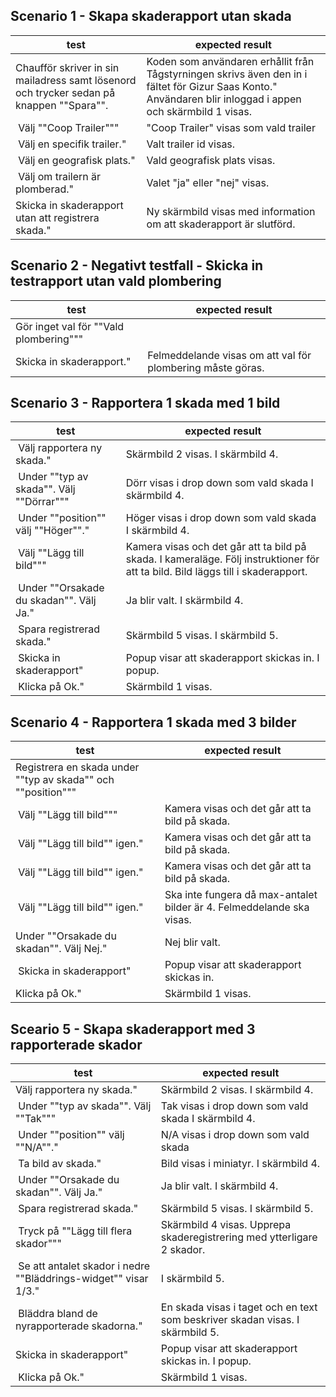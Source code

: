 ## Scenario 1 - Skapa skaderapport utan skada

| test | expected result |
|------|-----------------|
| Chaufför skriver in sin mailadress samt lösenord och trycker sedan på knappen ""Spara"". | Koden som användaren erhållit från Tågstyrningen skrivs även den in i fältet för Gizur Saas Konto."	Användaren blir inloggad i appen och skärmbild 1 visas.|
| Välj ""Coop Trailer""" |	"Coop Trailer" visas som vald trailer |
| Välj en specifik trailer." |	Valt trailer id visas. |
| Välj en geografisk plats." |	Vald geografisk plats visas. |
| Välj om trailern är plomberad." |	Valet "ja" eller "nej" visas.|
| Skicka in skaderapport utan att registrera skada." |	Ny skärmbild visas med information om att skaderapport är slutförd. |


## Scenario 2 - Negativt testfall - Skicka in testrapport utan vald plombering

| test | expected result |
|------|-----------------|
| Gör inget val för ""Vald plombering""" ||	
| Skicka in skaderapport." |	Felmeddelande visas om att val för plombering måste göras. |


## Scenario 3 - Rapportera 1 skada med 1 bild

| test | expected result |
|------|-----------------|
| Välj rapportera ny skada." |	Skärmbild 2 visas.	I skärmbild 4. |
| Under ""typ av skada"". Välj ""Dörrar""" | Dörr visas i drop down som vald skada	I skärmbild 4. |
| Under ""position""	 välj ""Höger""." |	Höger visas i drop down som vald skada	I skärmbild 4. |
| Välj ""Lägg till bild""" |	Kamera visas och det går att ta bild på skada.	I kameraläge. Följ instruktioner för att ta bild.	Bild läggs till i skaderapport. |
| Under ""Orsakade du skadan"". Välj Ja." |	Ja blir valt.	I skärmbild 4.	|
| Spara registrerad skada." |	Skärmbild 5 visas.	I skärmbild 5.	|
| Skicka in skaderapport" |	Popup visar att skaderapport skickas in.	I popup.	|
| Klicka på Ok." |	Skärmbild 1 visas.		|

## Scenario 4 -	Rapportera 1 skada med 3 bilder

| test | expected result |
|------|-----------------|
| Registrera en skada under ""typ av skada"" och ""position"""	||
| Välj ""Lägg till bild""" |	Kamera visas och det går att ta bild på skada.|
| Välj ""Lägg till bild"" igen." |	Kamera visas och det går att ta bild på skada. |
| Välj ""Lägg till bild"" igen." |	Kamera visas och det går att ta bild på skada. |
| Välj ""Lägg till bild"" igen." |	Ska inte fungera då max-antalet bilder är 4. Felmeddelande ska visas. |
| Under ""Orsakade du skadan"". Välj Nej." |	Nej blir valt. |
| Skicka in skaderapport" |	Popup visar att skaderapport skickas in. |
| Klicka på Ok." |	Skärmbild 1 visas. |

## Sceario 5 - Skapa skaderapport med 3 rapporterade skador

| test | expected result |
|------|-----------------|
| Välj rapportera ny skada." |	Skärmbild 2 visas.	I skärmbild 4.|
| Under ""typ av skada"". Välj ""Tak""" |	Tak visas i drop down som vald skada	I skärmbild 4. |
| Under ""position""	 välj ""N/A""." |	N/A visas i drop down som vald skada |
| Ta bild av skada." |	Bild visas i miniatyr.	I skärmbild 4. |
| Under ""Orsakade du skadan"". Välj Ja." |	Ja blir valt.	I skärmbild 4. |
| Spara registrerad skada." |	Skärmbild 5 visas.	I skärmbild 5. |
| Tryck på ""Lägg till flera skador""" |	Skärmbild 4 visas.	Upprepa skaderegistrering med ytterligare 2 skador. |
| Se att antalet skador i nedre ""Bläddrings-widget"" visar 1/3." |		I skärmbild 5. |
| Bläddra bland de nyrapporterade skadorna." |	En skada visas i taget och en text som beskriver skadan visas.	I skärmbild 5. |
| Skicka in skaderapport" |	Popup visar att skaderapport skickas in.	I popup. |
| Klicka på Ok." |	Skärmbild 1 visas.	|

